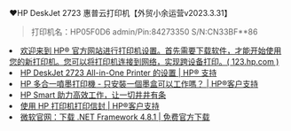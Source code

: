❤HP DeskJet 2723 惠普云打印机【外贸小余运营v2023.3.31】
> 打印机名：HP05F0D6 admin/Pin:84273350 S/N:CN33BF**86

<li><a href="https://123.hp.com/">欢迎来到 HP® 官方网站进行打印机设置。首先需要下载软件，才能开始使用您的新打印机。您可以将打印机连接到网络，实现跨设备打印。( 123.hp.com )</a></li>

<li><a href="https://support.hp.com/cn-zh/printer-setup/hp-deskjet-2700-all-in-one-printer-series/29378157/model/31598183">HP DeskJet 2723 All-in-One Printer 的设置 | HP® 支持</a></li>

<li><a href="https://support.hp.com/cn-zh/document/c01814303">HP 多合一噴墨打印機 - 只安裝一個墨盒可以工作嗎？ | HP®客户支持</a></li>

<li><a href="https://www.hp-smart.cn/cn/zh">HP Smart 助力高效工作，让一切井井有条</a></li>

<li><a href="https://support.hp.com/cn-zh/document/ish_2830592-2562290-16">使用 HP 打印机打印信封 | HP®客户支持</a></li>

<li><a href="https://dotnet.microsoft.com/zh-cn/download/dotnet-framework/net481?cid=getdotnetframework">微软官网：下载 .NET Framework 4.8.1 | 免费官方下载</a></li>
